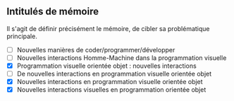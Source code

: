 ## Intitulés de mémoire
Il s'agit de définir précisément le mémoire, de cibler sa problématique principale.

- [ ] Nouvelles manières de coder/programmer/développer
- [ ] Nouvelles interactions Homme-Machine dans la programmation visuelle
- [x] Programmation visuelle orientée objet : nouvelles interactions 
- [ ] De nouvelles interactions en programmation visuelle orientée objet 
- [x] Nouvelles interactions en programmation visuelle orientée objet 
- [x] Nouvelles interactions visuelles en programmation orientée objet 